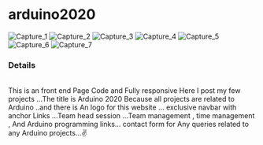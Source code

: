 # arduino2020
![Capture_1](https://user-images.githubusercontent.com/63538576/87399781-821f0b80-c5d5-11ea-8275-bdcb3af2bb2d.PNG)
![Capture_2](https://user-images.githubusercontent.com/63538576/87399786-85b29280-c5d5-11ea-9a4b-4a3641fa215b.PNG)
![Capture_3](https://user-images.githubusercontent.com/63538576/87399791-8814ec80-c5d5-11ea-8f0d-3ffffa5de3df.PNG)
![Capture_4](https://user-images.githubusercontent.com/63538576/87399792-89deb000-c5d5-11ea-8ab8-e22a24265c00.PNG)
![Capture_5](https://user-images.githubusercontent.com/63538576/87399796-8c410a00-c5d5-11ea-8521-e3000486b6a1.PNG)
![Capture_6](https://user-images.githubusercontent.com/63538576/87399803-8ea36400-c5d5-11ea-9edc-abfc88dc507c.PNG)
![Capture_7](https://user-images.githubusercontent.com/63538576/87399805-8f3bfa80-c5d5-11ea-841c-cbd516859842.PNG)
<h3>Details</h3><br>
This is an front end Page Code and Fully responsive 
Here I post my few projects ...The title is Arduino 2020
Because all projects are related to Arduino ..and there is 
An logo for this website ... exclusive navbar with anchor 
Links ...Team head session ...Team management , time management
, And Arduino programming links... contact form for 
Any queries related to any Arduino projects...✌️

